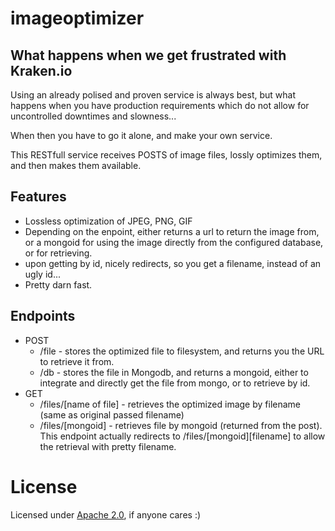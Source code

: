 # imageoptimizer
## What happens when we get frustrated with Kraken.io

Using an already polised and proven service is always best, but what happens when you have production requirements which do not allow for uncontrolled downtimes and slowness...

When then you have to go it alone, and make your own service.

This RESTfull service receives POSTS of image files, lossly optimizes them, and then makes them available.

## Features
* Lossless optimization of JPEG, PNG, GIF
* Depending on the enpoint, either returns a url to return the image from, or a mongoid for using the image directly from the configured database, or for retrieving.
* upon getting by id, nicely redirects, so you get a filename, instead of an ugly id...
* Pretty darn fast.

## Endpoints
* POST
    * /file - stores the optimized file to filesystem, and returns you the URL to retrieve it from.
    *  /db - stores the file in Mongodb, and returns a mongoid, either to integrate and directly get the file from mongo, or to retrieve by id.
* GET
   *  /files/[name of file] - retrieves the optimized image by filename (same as original passed filename)
   *  /files/[mongoid] - retrieves file by mongoid (returned from the post). This endpoint actually redirects to /files/[mongoid][filename] to allow the retrieval with pretty filename.

# License
Licensed under [Apache 2.0](http://www.apache.org/licenses/LICENSE-2.0.html), if anyone cares :)
